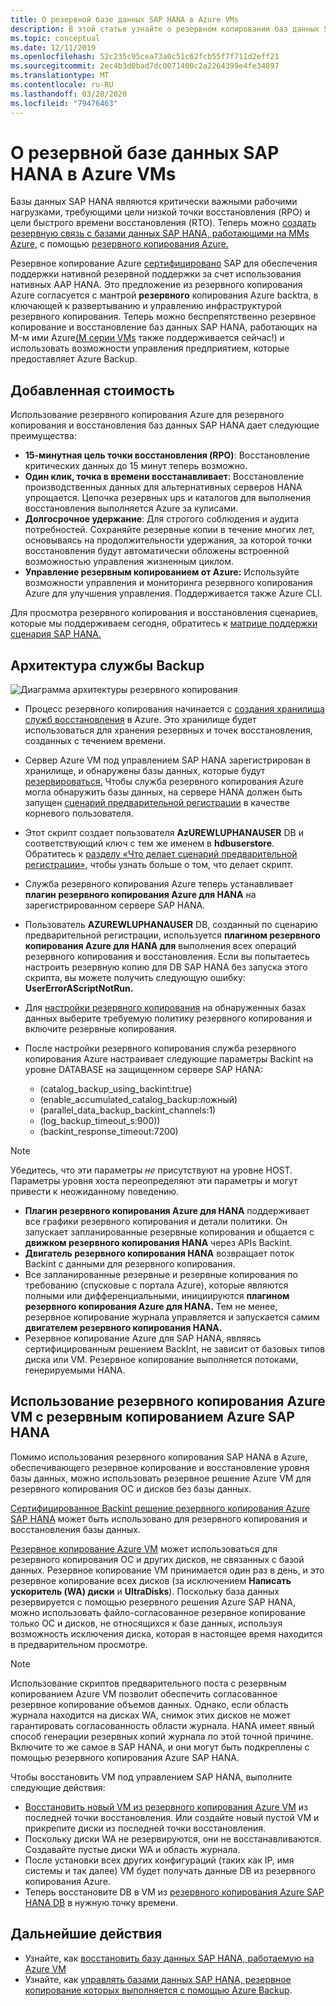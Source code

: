```yaml
---
title: О резервной базе данных SAP HANA в Azure VMs
description: В этой статье узнайте о резервном копировании баз данных SAP HANA, работающих на виртуальных машинах Azure.
ms.topic: conceptual
ms.date: 12/11/2019
ms.openlocfilehash: 52c235c95cea73a0c51c62fcb55f7f711d2eff21
ms.sourcegitcommit: 2ec4b3d0bad7dc0071400c2a2264399e4fe34897
ms.translationtype: MT
ms.contentlocale: ru-RU
ms.lasthandoff: 03/28/2020
ms.locfileid: "79476463"
---
```

# <a name="about-sap-hana-database-backup-in-azure-vms"></a>О резервной базе данных SAP HANA в Azure VMs

Базы данных SAP HANA являются критически важными рабочими нагрузками, требующими цели низкой точки восстановления (RPO) и цели быстрого времени восстановления (RTO). Теперь можно [создать резервную связь с базами данных SAP HANA, работающими на MMs Azure,](https://docs.microsoft.com/azure/backup/tutorial-backup-sap-hana-db) с помощью [резервного копирования Azure.](https://docs.microsoft.com/azure/backup/backup-overview)

Резервное копирование Azure [сертифицировано](https://www.sap.com/dmc/exp/2013_09_adpd/enEN/#/d/solutions?id=8f3fd455-a2d7-4086-aa28-51d8870acaa5) SAP для обеспечения поддержки нативной резервной поддержки за счет использования нативных AAP HANA. Это предложение из резервного копирования Azure согласуется с мантрой **резервного** копирования Azure backtra, в ключающей к развертыванию и управлению инфраструктурой резервного копирования. Теперь можно беспрепятственно резервное копирование и восстановление баз данных SAP HANA, работающих на M-м ими Azure[(M серии VMs](../virtual-machines/m-series.md) также поддерживается сейчас!) и использовать возможности управления предприятием, которые предоставляет Azure Backup.

## <a name="added-value"></a>Добавленная стоимость

Использование резервного копирования Azure для резервного копирования и восстановления баз данных SAP HANA дает следующие преимущества:

* **15-минутная цель точки восстановления (RPO)**: Восстановление критических данных до 15 минут теперь возможно.
* **Один клик, точка в времени восстанавливает**: Восстановление производственных данных для альтернативных серверов HANA упрощается. Цепочка резервных ups и каталогов для выполнения восстановления выполняется Azure за кулисами.
* **Долгосрочное удержание**: Для строгого соблюдения и аудита потребностей. Сохраняйте резервные копии в течение многих лет, основываясь на продолжительности удержания, за которой точки восстановления будут автоматически обложены встроенной возможностью управления жизненным циклом.
* **Управление резервным копированием от Azure:** Используйте возможности управления и мониторинга резервного копирования Azure для улучшения управления. Поддерживается также Azure CLI.

Для просмотра резервного копирования и восстановления сценариев, которые мы поддерживаем сегодня, обратитесь к [матрице поддержки сценария SAP HANA.](https://docs.microsoft.com/azure/backup/sap-hana-backup-support-matrix#scenario-support)

## <a name="backup-architecture"></a>Архитектура службы Backup

![Диаграмма архитектуры резервного копирования](./media/sap-hana-db-about/backup-architecture.png)

* Процесс резервного копирования начинается с [создания хранилища служб восстановления](https://docs.microsoft.com/azure/backup/tutorial-backup-sap-hana-db#create-a-recovery-service-vault) в Azure. Это хранилище будет использоваться для хранения резервных и точек восстановления, созданных с течением времени.
* Сервер Azure VM под управлением SAP HANA зарегистрирован в хранилище, и обнаружены базы данных, которые будут [резервироваться.](https://docs.microsoft.com/azure/backup/tutorial-backup-sap-hana-db#discover-the-databases) Чтобы служба резервного копирования Azure могла обнаружить базы данных, на сервере HANA должен быть запущен [сценарий предварительной регистрации](https://aka.ms/scriptforpermsonhana) в качестве корневого пользователя.
* Этот скрипт создает пользователя **AzUREWLUPHANAUSER** DB и соответствующий ключ с тем же именем в **hdbuserstore**. Обратитесь к [разделу «Что делает сценарий предварительной регистрации»,](tutorial-backup-sap-hana-db.md#what-the-pre-registration-script-does) чтобы узнать больше о том, что делает скрипт.
* Служба резервного копирования Azure теперь устанавливает **плагин резервного копирования Azure для HANA** на зарегистрированном сервере SAP HANA.
* Пользователь **AZUREWLUPHANAUSER** DB, созданный по сценарию предварительной регистрации, используется **плагином резервного копирования Azure для HANA для** выполнения всех операций резервного копирования и восстановления. Если вы попытаетесь настроить резервную копию для DB SAP HANA без запуска этого скрипта, вы можете получить следующую ошибку: **UserErrorAScriptNotRun.**
* Для [настройки резервного копирования](https://docs.microsoft.com/azure/backup/tutorial-backup-sap-hana-db#configure-backup) на обнаруженных базах данных выберите требуемую политику резервного копирования и включите резервные копирования.

* После настройки резервного копирования служба резервного копирования Azure настраивает следующие параметры Backint на уровне DATABASE на защищенном сервере SAP HANA:
  * (catalog_backup_using_backint:true)
  * (enable_accumulated_catalog_backup:ложный)
  * (parallel_data_backup_backint_channels:1)
  * (log_backup_timeout_s:900))
  * (backint_response_timeout:7200)

>[!NOTE]
>Убедитесь, что эти параметры *не* присутствуют на уровне HOST. Параметры уровня хоста переопределяют эти параметры и могут привести к неожиданному поведению.
>

* **Плагин резервного копирования Azure для HANA** поддерживает все графики резервного копирования и детали политики. Он запускает запланированные резервные копирования и общается с **движком резервного копирования HANA** через APIs Backint.
* **Двигатель резервного копирования HANA** возвращает поток Backint с данными для резервного копирования.
* Все запланированные резервные и резервные копирования по требованию (спусковые с портала Azure), которые являются полными или дифференциальными, инициируются **плагином резервного копирования Azure для HANA.** Тем не менее, резервное копирование журнала управляется и запускается самим **двигателем резервного копирования HANA.**
* Резервное копирование Azure для SAP HANA, являясь сертифицированным решением BackInt, не зависит от базовых типов диска или VM. Резервное копирование выполняется потоками, генерируемыми HANA.

## <a name="using-azure-vm-backup-with-azure-sap-hana-backup"></a>Использование резервного копирования Azure VM с резервным копированием Azure SAP HANA

Помимо использования резервного копирования SAP HANA в Azure, обеспечивающего резервное копирование и восстановление уровня базы данных, можно использовать резервное решение Azure VM для резервного копирования ОС и дисков без базы данных.

[Сертифицированное Backint решение резервного копирования Azure SAP HANA](#backup-architecture) может быть использовано для резервного копирования и восстановления базы данных.

[Резервное копирование Azure VM](backup-azure-vms-introduction.md) может использоваться для резервного копирования ОС и других дисков, не связанных с базой данных. Резервное копирование VM принимается один раз в день, и это резервное копирование всех дисков (за исключением **Написать ускоритель (WA) диски** и **UltraDisks**). Поскольку база данных резервируется с помощью резервного решения Azure SAP HANA, можно использовать файло-согласованное резервное копирование только ОС и дисков, не относящихся к базе данных, используя возможность исключения диска, которая в настоящее время находится в предварительном просмотре.

>[!NOTE]
> Использование скриптов предварительного поста с резервным копированием Azure VM позволит обеспечить согласованное резервное копирование объемов данных. Однако, если область журнала находится на дисках WA, снимок этих дисков не может гарантировать согласованность области журнала. HANA имеет явный способ генерации резервных копий журнала по этой точной причине. Включите то же самое в SAP HANA, и они могут быть подкреплены с помощью резервного копирования Azure SAP HANA.

Чтобы восстановить VM под управлением SAP HANA, выполните следующие действия:

* [Восстановить новый VM из резервного копирования Azure VM](backup-azure-arm-restore-vms.md) из последней точки восстановления. Или создайте новый пустой VM и прикрепите диски из последней точки восстановления.
* Поскольку диски WA не резервируются, они не восстанавливаются. Создавайте пустые диски WA и область журнала.
* После установки всех других конфигураций (таких как IP, имя системы и так далее) VM будет получать данные DB из резервного копирования Azure.
* Теперь восстановите DB в VM из [резервного копирования Azure SAP HANA DB](sap-hana-db-restore.md#restore-to-a-point-in-time-or-to-a-recovery-point) в нужную точку времени.

## <a name="next-steps"></a>Дальнейшие действия

* Узнайте, как [восстановить базу данных SAP HANA, работаемую на Azure VM](https://docs.microsoft.com/azure/backup/sap-hana-db-restore)
* Узнайте, как [управлять базами данных SAP HANA, резервное копирование которых выполняется с помощью Azure Backup](https://docs.microsoft.com/azure/backup/sap-hana-db-manage).
